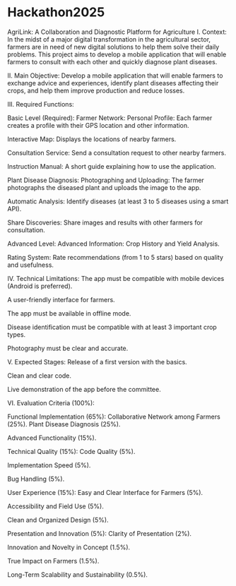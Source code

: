# Hackathon2025
AgriLink: A Collaboration and Diagnostic Platform for Agriculture I. Context: In the midst of a major digital transformation in the agricultural sector, farmers are in need of new digital solutions to help them solve their daily problems. This project aims to develop a mobile application that will enable farmers to consult with each other and quickly diagnose plant diseases.

II. Main Objective: Develop a mobile application that will enable farmers to exchange advice and experiences, identify plant diseases affecting their crops, and help them improve production and reduce losses.

III. Required Functions:

Basic Level (Required): Farmer Network: Personal Profile: Each farmer creates a profile with their GPS location and other information.

Interactive Map: Displays the locations of nearby farmers.

Consultation Service: Send a consultation request to other nearby farmers.

Instruction Manual: A short guide explaining how to use the application.

Plant Disease Diagnosis: Photographing and Uploading: The farmer photographs the diseased plant and uploads the image to the app.

Automatic Analysis: Identify diseases (at least 3 to 5 diseases using a smart API).

Share Discoveries: Share images and results with other farmers for consultation.

Advanced Level: Advanced Information: Crop History and Yield Analysis.

Rating System: Rate recommendations (from 1 to 5 stars) based on quality and usefulness.

IV. Technical Limitations: The app must be compatible with mobile devices (Android is preferred).

A user-friendly interface for farmers.

The app must be available in offline mode.

Disease identification must be compatible with at least 3 important crop types.

Photography must be clear and accurate.

V. Expected Stages: Release of a first version with the basics.

Clean and clear code.

Live demonstration of the app before the committee.

VI. Evaluation Criteria (100%):

Functional Implementation (65%): Collaborative Network among Farmers (25%).
Plant Disease Diagnosis (25%).

Advanced Functionality (15%).

Technical Quality (15%): Code Quality (5%).

Implementation Speed ​​(5%).

Bug Handling (5%).

User Experience (15%): Easy and Clear Interface for Farmers (5%).

Accessibility and Field Use (5%).

Clean and Organized Design (5%).

Presentation and Innovation (5%): Clarity of Presentation (2%).

Innovation and Novelty in Concept (1.5%).

True Impact on Farmers (1.5%).

Long-Term Scalability and Sustainability (0.5%).
